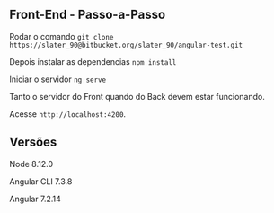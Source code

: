 ## Front-End - Passo-a-Passo

Rodar o comando `git clone https://slater_90@bitbucket.org/slater_90/angular-test.git`

Depois instalar as dependencias `npm install`

Iniciar o servidor `ng serve`

Tanto o servidor do Front quando do Back devem estar funcionando.

Acesse `http://localhost:4200`.

## Versões

Node 8.12.0

Angular CLI 7.3.8

Angular 7.2.14